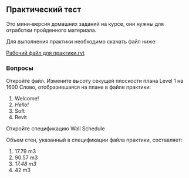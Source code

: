 ## Практический тест

Это мини-версия домашних заданий на курсе, они нужны для отработки пройденного материала.

Для выполнения практики необходимо скачать файл ниже: 

[Рабочий файл для практики.rvt](https://study.softculture.cc/draftfile.php/746/user/draft/913491075/RVP%20Demo%20pactice.rvt)

### Вопросы

Откройте файл. Измените высоту секущей плоскости плана Level 1 на 1600
Слово, отобразившаяся на плане в файле практики:

1. Welcome!
2. _Hello!_
3. Soft
4. Revit

Откройте спецификацию Wall Schedule

Объем стен, указанный в спецификации файла практики, составляет:

1. 17.79 m3
2. 90.57 m3
3. _17.48 m3_
4. 42 m3